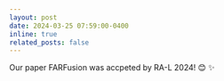 ```yaml
---
layout: post
date: 2024-03-25 07:59:00-0400
inline: true
related_posts: false
---
```


Our paper <span class="highlight-blue ">FARFusion</span> was accpeted by RA-L 2024! 😊 ✨
